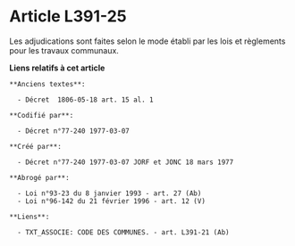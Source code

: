 # Article L391-25

Les adjudications sont faites selon le mode établi par les lois et règlements pour les travaux communaux.

**Liens relatifs à cet article**

	**Anciens textes**:

	  - Décret  1806-05-18 art. 15 al. 1

	**Codifié par**:

	  - Décret n°77-240 1977-03-07

	**Créé par**:

	  - Décret n°77-240 1977-03-07 JORF et JONC 18 mars 1977

	**Abrogé par**:

	  - Loi n°93-23 du 8 janvier 1993 - art. 27 (Ab)
	  - Loi n°96-142 du 21 février 1996 - art. 12 (V)

	**Liens**:

	  - TXT_ASSOCIE: CODE DES COMMUNES. - art. L391-21 (Ab)
